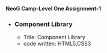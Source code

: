 
#### NeoG Camp-Level One Assignment-1
  - ### Component Library
    - Title: Component Library
    - code written: HTML5,CSS3
